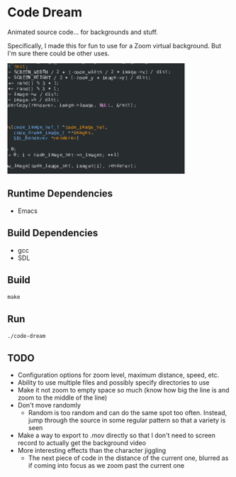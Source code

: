 Code Dream
==========

Animated source code... for backgrounds and stuff.

Specifically, I made this for fun to use for a Zoom virtual
background. But I'm sure there could be other uses.

![Sample](/sample.gif)

Runtime Dependencies
--------------------

  - Emacs

Build Dependencies
------------------

  - gcc
  - SDL

Build
-----
    make

Run
---
    ./code-dream

TODO
----

* Configuration options for zoom level, maximum distance, speed, etc.
* Ability to use multiple files and possibly specify directories to use
* Make it not zoom to empty space so much (know how big the line is
  and zoom to the middle of the line)
* Don't move randomly
    * Random is too random and can do the same spot too
      often. Instead, jump through the source in some regular pattern
      so that a variety is seen
* Make a way to export to .mov directly so that I don't need to screen
  record to actually get the background video
* More interesting effects than the character jiggling
    * The next piece of code in the distance of the current one,
      blurred as if coming into focus as we zoom past the current one

